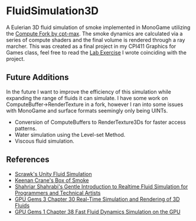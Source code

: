 # FluidSimulation3D

A Eulerian 3D fluid simulation of smoke implemented in MonoGame utilizing the [Compute Fork by cpt-max](https://github.com/cpt-max/MonoGame). The smoke dynamics are calculated via a series of compute shaders and the final volume is rendered through a ray marcher. This was created as a final project in my CPI411 Graphics for Games class, feel free to read the [Lab Exercise](https://github.com/lukephilipps/FluidSimulation3D/blob/main/Fluid%20Simulation%20in%203D.pdf) I wrote coinciding with the project.

## Future Additions
In the future I want to improve the efficiency of this simulation while expanding the range of fluids it can simulate. I have some work on ComputeBuffer->RenderTexture in a fork, however I ran into some issues with MonoGame and surface formats seemingly only being UINTs. 
* Conversion of ComputeBuffers to RenderTexture3Ds for faster access patterns.
* Water simulation using the Level-set Method.
* Viscous fluid simulation.

## References
* [Scrawk's Unity Fluid Simulation](https://github.com/Scrawk/GPU-GEMS-3D-Fluid-Simulation?tab=readme-ov-file)
* [Keenan Crane's Box of Smoke](https://www.cs.cmu.edu/~kmcrane/Projects/GPUFluid/)
* [Shahriar Shahrabi's Gentle Introduction to Realtime Fluid Simulation for Programmers and Technical Artists](https://shahriyarshahrabi.medium.com/gentle-introduction-to-fluid-simulation-for-programmers-and-technical-artists-7c0045c40bac)
* [GPU Gems 3 Chapter 30 Real-Time Simulation and Rendering of 3D Fluids](https://developer.nvidia.com/gpugems/gpugems3/part-v-physics-simulation/chapter-30-real-time-simulation-and-rendering-3d-fluids)
* [GPU Gems 1 Chapter 38 Fast Fluid Dynamics Simulation on the GPU](https://developer.nvidia.com/gpugems/gpugems/part-vi-beyond-triangles/chapter-38-fast-fluid-dynamics-simulation-gpu)
